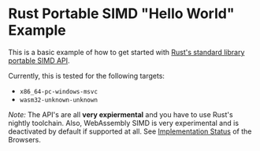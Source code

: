 # Rust Portable SIMD "Hello World" Example

This is a basic example of how to get started with [Rust's standard library portable SIMD API](https://github.com/rust-lang/stdsimd).

Currently, this is tested for the following targets:
* `x86_64-pc-windows-msvc`
* `wasm32-unknown-unknown`

*Note:* The API's are all **very expiermental** and you have to use Rust's nightly toolchain. 
Also, WebAssembly SIMD is very experimental and is deactivated by default if supported at all. 
See [Implementation Status](https://github.com/WebAssembly/simd/blob/master/proposals/simd/ImplementationStatus.md) of the Browsers.
